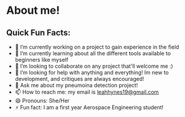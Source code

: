 # About me!




## Quick Fun Facts:

- 🔭 I’m currently working on a project to gain experience in the field 
- 🌱 I’m currently learning about all the different tools available to beginners like myself
- 👯 I’m looking to collaborate on any project that'll welcome me :)
- 🤔 I’m looking for help with anything and everything! Im new to development, and critiques are always encouraged!
- 💬 Ask me about my pneumoina detection project!
- 📫 How to reach me: my email is leahhynes19@gmail.com
- 😄 Pronouns: She/Her
- ⚡ Fun fact: I am a first year Aerospace Engineering student!

